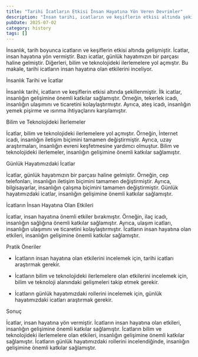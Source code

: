 ```yaml
---
title: "Tarihi İcatların Etkisi İnsan Hayatına Yön Veren Devrimler"
description: "İnsan tarihi, icatların ve keşiflerin etkisi altında şekillenmiştir. Bu makale, tarihi icatların insan hayatına olan etkilerini inceliyor. İcatların günlük h..."
pubDate: 2025-07-02
category: history
tags: []
---
```


İnsanlık, tarih boyunca icatların ve keşiflerin etkisi altında gelişmiştir. İcatlar, insan hayatına yön vermiştir. Bazı icatlar, günlük hayatımızın bir parçası haline gelmiştir. Diğerleri, bilim ve teknolojideki ilerlemelere yol açmıştır. Bu makale, tarihi icatların insan hayatına olan etkilerini inceliyor.

İnsanlık Tarihi ve İcatlar

İnsanlık tarihi, icatların ve keşiflerin etkisi altında şekillenmiştir. İlk icatlar, insanlığın gelişimine önemli katkılar sağlamıştır. Örneğin, tekerlek icadı, insanlığın ulaşımını ve ticaretini kolaylaştırmıştır. Ayrıca, ateş icadı, insanlığın yemek pişirme ve ısınma ihtiyaçlarını karşılamıştır.

Bilim ve Teknolojideki İlerlemeler

İcatlar, bilim ve teknolojideki ilerlemelere yol açmıştır. Örneğin, İnternet icadı, insanlığın iletişim biçimini tamamen değiştirmiştir. Ayrıca, uzay araştırmaları, insanlığın evreni keşfetmesine yardımcı olmuştur. Bilim ve teknolojideki ilerlemeler, insanlığın gelişimine önemli katkılar sağlamıştır.

Günlük Hayatımızdaki İcatlar

İcatlar, günlük hayatımızın bir parçası haline gelmiştir. Örneğin, cep telefonları, insanlığın iletişim biçimini tamamen değiştirmiştir. Ayrıca, bilgisayarlar, insanlığın çalışma biçimini tamamen değiştirmiştir. Günlük hayatımızdaki icatlar, insanlığın gelişimine önemli katkılar sağlamıştır.

İcatların İnsan Hayatına Olan Etkileri

İcatlar, insan hayatına önemli etkiler bırakmıştır. Örneğin, ilaç icadı, insanlığın sağlığına önemli katkılar sağlamıştır. Ayrıca, ulaşım icatları, insanlığın ulaşımını ve ticaretini kolaylaştırmıştır. İcatların insan hayatına olan etkileri, insanlığın gelişimine önemli katkılar sağlamıştır.

Pratik Öneriler

* İcatların insan hayatına olan etkilerini incelemek için, tarihi icatları araştırmak gerekir.

* İcatların bilim ve teknolojideki ilerlemelere olan etkilerini incelemek için, bilim ve teknoloji alanındaki gelişmeleri takip etmek gerekir.

* İcatların günlük hayatımızdaki rollerini incelemek için, günlük hayatımızdaki icatları araştırmak gerekir.

Sonuç

İcatlar, insan hayatına yön vermiştir. İcatların insan hayatına olan etkileri, insanlığın gelişimine önemli katkılar sağlamıştır. İcatların bilim ve teknolojideki ilerlemelere olan etkileri, insanlığın gelişimine önemli katkılar sağlamıştır. İcatların günlük hayatımızdaki rollerini incelendiğinde, insanlığın gelişimine önemli katkılar sağlamıştır.